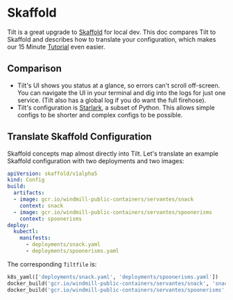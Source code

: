 # Skaffold
Tilt is a great upgrade to [Skaffold](https://skaffold.dev) for local dev. This doc compares Tilt to Skaffold and describes how to translate your configuration, which makes our 15 Minute [Tutorial](tutorial.html) even easier.

## Comparison
* Tilt's UI shows you status at a glance, so errors can't scroll off-screen. You can navigate the UI in your terminal and dig into the logs for just one service. (Tilt also has a global log if you do want the full firehose).
* Tilt's configuration is [Starlark](https://github.com/bazelbuild/starlark#tour>), a subset of Python. This allows simple configs to be shorter and complex configs to be possible.

## Translate Skaffold Configuration
Skaffold concepts map almost directly into Tilt. Let's translate an example Skaffold configuration with two deployments and two images:

```yaml
apiVersion: skaffold/v1alpha5
kind: Config
build:
  artifacts:
  - image: gcr.io/windmill-public-containers/servantes/snack
    context: snack
  - image: gcr.io/windmill-public-containers/servantes/spoonerisms
    context: spoonerisms
deploy:
  kubectl:
    manifests:
      - deployments/snack.yaml
      - deployments/spoonerisms.yaml
```

The corresponding `Tiltfile` is:
```python
k8s_yaml(['deployments/snack.yaml', 'deployments/spoonerisms.yaml'])
docker_build('gcr.io/windmill-public-containers/servantes/snack', 'snack')
docker_build('gcr.io/windmill-public-containers/servantes/spoonerisms', 'spoonerisms')
```
